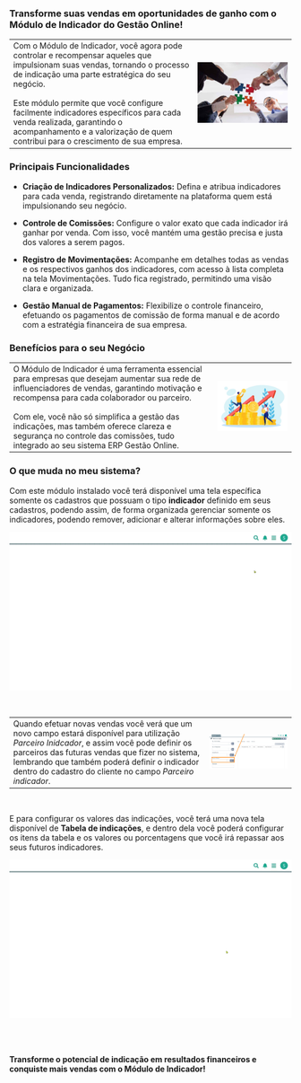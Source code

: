 ### Transforme suas vendas em oportunidades de ganho com o Módulo de Indicador do Gestão Online!

| | |
|-|-|
|Com o Módulo de Indicador, você agora pode controlar e recompensar aqueles que impulsionam suas vendas, tornando o processo de indicação uma parte estratégica do seu negócio. <br><br>Este módulo permite que você configure facilmente indicadores específicos para cada venda realizada, garantindo o acompanhamento e a valorização de quem contribui para o crescimento de sua empresa. |![](https://github.com/Gestao-Online/public-docs/blob/56248ee37231d8fdd563d51baa42196905247872/erp-v2/marketplace/extensions/br.com.gestao-online.module.indicador/assets/modulo_indicador_01.png?raw=true) |

### Principais Funcionalidades

* **Criação de Indicadores Personalizados:** Defina e atribua indicadores para cada venda, registrando diretamente na plataforma quem está impulsionando seu negócio.

* **Controle de Comissões:** Configure o valor exato que cada indicador irá ganhar por venda. Com isso, você mantém uma gestão precisa e justa dos valores a serem pagos.

* **Registro de Movimentações:** Acompanhe em detalhes todas as vendas e os respectivos ganhos dos indicadores, com acesso à lista completa na tela Movimentações. Tudo fica registrado, permitindo uma visão clara e organizada.

* **Gestão Manual de Pagamentos:** Flexibilize o controle financeiro, efetuando os pagamentos de comissão de forma manual e de acordo com a estratégia financeira de sua empresa.

### Benefícios para o seu Negócio

| | |
|-|-|
|O Módulo de Indicador é uma ferramenta essencial para empresas que desejam aumentar sua rede de influenciadores de vendas, garantindo motivação e recompensa para cada colaborador ou parceiro. <br><br>Com ele, você não só simplifica a gestão das indicações, mas também oferece clareza e segurança no controle das comissões, tudo integrado ao seu sistema ERP Gestão Online. |![](https://github.com/Gestao-Online/public-docs/blob/7aea75b4a66e871ad3a23055be949333dce45e35/erp-v2/marketplace/extensions/br.com.gestao-online.module.indicador/assets/modulo_indicador_02.png?raw=true) |

### O que muda no meu sistema?

Com este módulo instalado você terá disponível uma tela específica somente os cadastros que possuam o tipo **indicador** definido em seus cadastros, podendo assim, de forma organizada gerenciar somente os indicadores, podendo remover, adicionar e alterar informações sobre eles.

![](https://github.com/Gestao-Online/public-docs/blob/47f3332d248bac92c6ab03c8e70b7294b09a239c/erp-v2/marketplace/extensions/br.com.gestao-online.module.indicador/assets/modulo_indicador_03.gif?raw=true)

<br>

| | |
|-|-|
|Quando efetuar novas vendas você verá que um novo campo estará disponível para utilização *Parceiro Inidcador*, e assim você pode definir os parceiros das futuras vendas que fizer no sistema, lembrando que também poderá definir o indicador dentro do cadastro do cliente no campo *Parceiro indicador*.|![](https://github.com/Gestao-Online/public-docs/blob/dd42afaec1e730ab3948e859de0b19c0b06ef6cb/erp-v2/marketplace/extensions/br.com.gestao-online.module.indicador/assets/modulo_indicador_04.png?raw=true)|

<br>

E para configurar os valores das indicações, você terá uma nova tela disponível de **Tabela de indicações**, e dentro dela você poderá configurar os itens da tabela e os valores ou porcentagens que você irá repassar aos seus futuros indicadores.

![](https://github.com/Gestao-Online/public-docs/blob/b50dd6df6fd889f73e316cdda28aeb5b6117aa7e/erp-v2/marketplace/extensions/br.com.gestao-online.module.indicador/assets/modulo_indicador_05.gif?raw=true)

<br><br>

**Transforme o potencial de indicação em resultados financeiros e conquiste mais vendas com o Módulo de Indicador!**